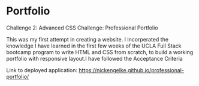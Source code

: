 # Portfolio


Challenge 2: Advanced CSS Challenge: Professional Portfolio


This was my first attempt in creating a website. I incorperated the knowledge I have learned in the first few weeks of the UCLA Full Stack bootcamp program to write HTML and CSS from scratch, to build a working portfolio with responsive layout.I have followed the Acceptance Criteria

Link to deployed application: https://nickengelke.github.io/professional-portfolio/
